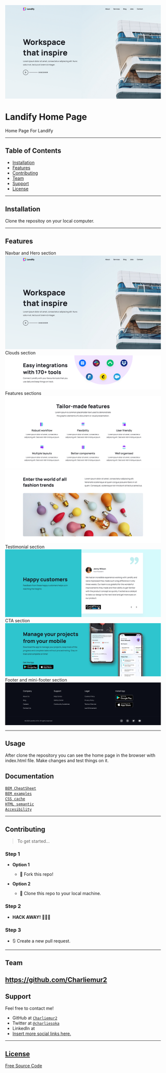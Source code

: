 <img src="./images/readme-imgs/overview.png">

# Landify Home Page

Home Page For Landify

---

## Table of Contents

- [Installation](#installation)
- [Features](#features)
- [Contributing](#contributing)
- [Team](#team)
- [Support](#support)
- [License](#license)


---

## Installation

Clone the repositoy on your local computer.

---

## Features
Navbar and Hero section
<img src="./images/readme-imgs/hero.png">
Clouds section
<img src="./images/readme-imgs/clouds.png">
Features sections
<img src="./images/readme-imgs/features.png">
<img src="./images/readme-imgs/features2.png">
Testimonial section
<img src="./images/readme-imgs/testimonial.png">
CTA section
<img src="./images/readme-imgs/cta.png">
Footer and mini-footer section
<img src="./images/readme-imgs/footer.png">

---

## Usage 

After clone the repository you can see the home page in the browser with index.html file. Make changes and test things on it.

## Documentation 

<a href="https://9elements.com/bem-cheat-sheet/">`BEM CheatSheet`</a><br>
<a href="https://sparkbox.com/foundry/bem_by_example">`BEM examples`</a><br>
<a href="https://css-tricks.com/strategies-for-cache-busting-css/">`CSS cache`</a><br>
<a href="https://learn-the-web.algonquindesign.ca/topics/html-semantics-cheat-sheet/">`HTML semantic`</a><br>
<a href="https://developer.mozilla.org/en-US/docs/Web/Accessibility">`Accesibility`</a><br>

---

## Contributing

> To get started...

### Step 1

- **Option 1**
    - 🍴 Fork this repo!

- **Option 2**
    - 👯 Clone this repo to your local machine.

### Step 2

- **HACK AWAY!** 🔨🔨🔨

### Step 3

- 🔃 Create a new pull request. 
---

## Team

https://github.com/Charliemur2
---

## Support

Feel free to contact me!

- GitHub at <a href="https://github.com/Charliemur2">`Charliemur2`</a>
- Twitter at <a href="https://twitter.com/charliesoka">`@charliesoka`</a>
- LinkedIn at <a href="https://www.linkedin.com/in/carlos-andres-murcia-munoz/">
- Insert more social links here.

---

## License

Free Source Code
